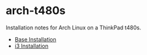 # arch-t480s
Installation notes for Arch Linux on a ThinkPad t480s.

- [Base Installation](base_installation.md)
- [i3 Installation](i3_installation.md)
